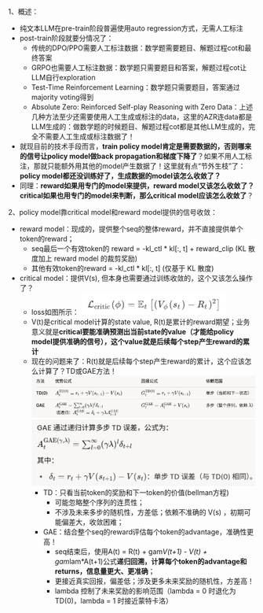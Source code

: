 1、概述：  
* 纯文本LLM在pre-train阶段普遍使用auto regression方式，无需人工标注
* post-train阶段就要分情况了：
  * 传统的DPO/PPO需要人工标注数据：数学题需要题目、解题过程cot和最终答案
  * GRPO也需要人工标注数据：数学题只需要题目和答案，解题过程cot让LLM自行exploration
  * Test-Time Reinforcement Learning：数学题只需要题目，答案通过majority voting得到
  * Absolute Zero: Reinforced Self-play Reasoning with Zero Data：上述几种方法至少还需要使用人工生成或标注的data，这里的AZR连data都是LLM生成的：做数学题的时候题目、解题过程cot都是其他LLM生成的，完全不需要人工生成或标注数据了！
* 就现目前的技术手段而言，**train policy model肯定是需要数据的，否则哪来的信号让policy model做back propagation和梯度下降了**？如果不用人工标注，那就只能额外用其他的model产生数据了！这里就有点“节外生枝”了：**policy model都还没训练好了，生成数据的model该怎么收敛了？**
* 同理：**reward如果用专门的model来提供，reward model又该怎么收敛了？ critical如果也用专门的model来判断，那么critical model应该怎么收敛了**？  

2、policy model靠critical model和reward model提供的信号收敛：
* reward model：现成的，提供整个seq的整体reward，并不直接提供单个token的reward；
  * seq最后一个有效token的 reward = -kl_ctl * kl[:, t] + reward_clip (KL 散度加上 reward model 的裁剪奖励)
  * 其他有效token的reward = -kl_ctl * kl[:, t] (仅基于 KL 散度)
* critical model：提供V(s), 但本身也需要通过训练收敛的，这个又该怎么操作了？
  * loss如图所示：  ![img.png](img.png)
  * V(t)是critical model计算的state value, R(t)是累计的reward期望；业务意义就是**critical要能准确预测出当前state的value（才能给policy model提供准确的信号），这个value就是后续每个step产生reward的累计**
  * 现在的问题来了：R(t)就是后续每个step产生reward的累计，这个应该怎么计算了？TD或GAE方法！
    ![img_1.png](img_1.png)![img_2.png](img_2.png)
    * TD：只看当前token的奖励和下一token的价值(bellman方程)
      * 可能忽略整个序列的连贯性；
      * 不涉及未来多步的随机性，方差低；依赖不准确的 V(s) ，初期可能偏差大，收敛困难；
    * GAE：结合整个seq的reward评估每个token的advantage，准确性更高！
      * seq结束后，使用A(t) = R(t) + gam*V(t+1) - V(t) + gam*lam*A(t+1)公式**递归回溯，计算每个token的advantage和returns，信息量更大、更准确**；
      * 更接近真实回报，偏差低；涉及更多未来奖励的随机性，方差高！
      * lambda 控制了未来奖励的影响范围（lambda = 0 时退化为 TD(0)，lambda = 1 时接近蒙特卡洛）